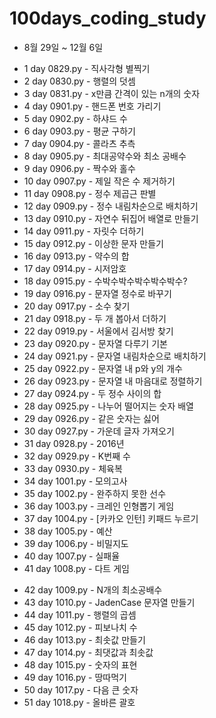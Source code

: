 # 100days_coding_study
- 8월 29일 ~ 12월 6일

<!-- Python -->
<!-- Level 1 -->
- 1 day 0829.py - 직사각형 별찍기
- 2 day 0830.py - 행렬의 덧셈
- 3 day 0831.py - x만큼 간격이 있는 n개의 숫자
- 4 day 0901.py - 핸드폰 번호 가리기
- 5 day 0902.py - 하샤드 수
- 6 day 0903.py - 평균 구하기
- 7 day 0904.py - 콜라츠 추측
- 8 day 0905.py - 최대공약수와 최소 공배수
- 9 day 0906.py - 짝수와 홀수
- 10 day 0907.py - 제일 작은 수 제거하기
- 11 day 0908.py - 정수 제곱근 판별
- 12 day 0909.py - 정수 내림차순으로 배치하기
- 13 day 0910.py - 자연수 뒤집어 배열로 만들기
- 14 day 0911.py - 자릿수 더하기
- 15 day 0912.py - 이상한 문자 만들기
- 16 day 0913.py - 약수의 합
- 17 day 0914.py - 시저암호
- 18 day 0915.py - 수박수박수박수박수박수?
- 19 day 0916.py - 문자열 정수로 바꾸기
- 20 day 0917.py - 소수 찾기
- 21 day 0918.py - 두 개 봅아서 더하기
- 22 day 0919.py - 서울에서 김서방 찾기
- 23 day 0920.py - 문자열 다루기 기본
- 24 day 0921.py - 문자열 내림차순으로 배치하기
- 25 day 0922.py - 문자열 내 p와 y의 개수
- 26 day 0923.py - 문자열 내 마음대로 정렬하기
- 27 day 0924.py - 두 정수 사이의 합
- 28 day 0925.py - 나누어 떨어지는 숫자 배열
- 29 day 0926.py - 같은 숫자는 싫어
- 30 day 0927.py - 가운데 글자 가져오기
- 31 day 0928.py - 2016년
- 32 day 0929.py - K번째 수
- 33 day 0930.py - 체육복
- 34 day 1001.py - 모의고사
- 35 day 1002.py - 완주하지 못한 선수
- 36 day 1003.py - 크레인 인형뽑기 게임
- 37 day 1004.py - [카카오 인턴] 키패드 누르기
- 38 day 1005.py - 예산
- 39 day 1006.py - 비밀지도
- 40 day 1007.py - 실패율
- 41 day 1008.py - 다트 게임

<!-- Python -->
<!-- Level 2 -->
- 42 day 1009.py - N개의 최소공배수
- 43 day 1010.py - JadenCase 문자열 만들기
- 44 day 1011.py - 행렬의 곱셈
- 45 day 1012.py - 피보나치 수
- 46 day 1013.py - 최솟값 만들기
- 47 day 1014.py - 최댓값과 최솟값
- 48 day 1015.py - 숫자의 표현
- 49 day 1016.py - 땅따먹기
- 50 day 1017.py - 다음 큰 숫자
- 51 day 1018.py - 올바른 괄호